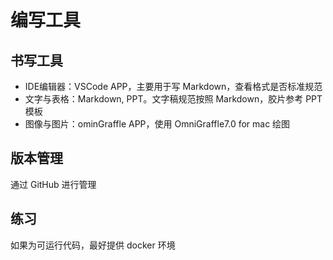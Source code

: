 <!--Copyright © ZOMI 适用于[License](https://github.com/Infrasys-AI/AIInfra)版权许可-->

# 编写工具

## 书写工具

- IDE编辑器：VSCode APP，主要用于写 Markdown，查看格式是否标准规范
- 文字与表格：Markdown, PPT。文字稿规范按照 Markdown，胶片参考 PPT 模板
- 图像与图片：ominGraffle APP，使用 OmniGraffle7.0 for mac 绘图

## 版本管理

通过 GitHub 进行管理

## 练习

如果为可运行代码，最好提供 docker 环境
